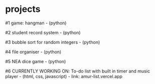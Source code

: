 # projects

#1 game: hangman - (python)

#2 student record system - (python)

#3 bubble sort for random integers - (python)

#4 file organiser - (python)

#5 NEA dice game - (python)

#6 CURRENTLY WORKING ON: To-do list with built in timer and music player - (html, css, javascript) - link: amur-list.vercel.app
